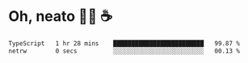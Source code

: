 # Oh, neato 🧑‍💻 ☕

<!--START_SECTION:waka-->

```txt
TypeScript   1 hr 28 mins    █████████████████████████   99.87 %
netrw        0 secs          ░░░░░░░░░░░░░░░░░░░░░░░░░   00.13 %
```

<!--END_SECTION:waka-->
